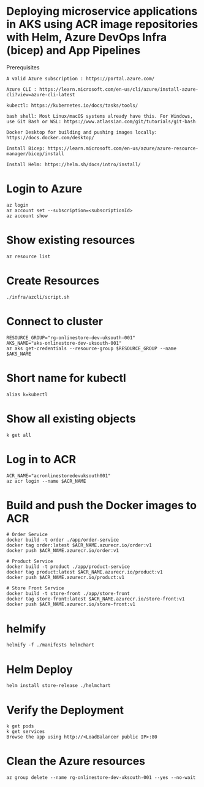 # Deploying microservice applications in AKS using ACR image repositories with Helm, Azure DevOps Infra (bicep) and App Pipelines

Prerequisites

    A valid Azure subscription : https://portal.azure.com/

    Azure CLI : https://learn.microsoft.com/en-us/cli/azure/install-azure-cli?view=azure-cli-latest

    kubectl: https://kubernetes.io/docs/tasks/tools/

    bash shell: Most Linux/macOS systems already have this. For Windows, use Git Bash or WSL: https://www.atlassian.com/git/tutorials/git-bash

    Docker Desktop for building and pushing images locally: https://docs.docker.com/desktop/    

    Install Bicep: https://learn.microsoft.com/en-us/azure/azure-resource-manager/bicep/install

    Install Helm: https://helm.sh/docs/intro/install/

# Login to Azure

    az login
    az account set --subscription=<subscriptionId>
    az account show

# Show existing resources

    az resource list

# Create Resources

    ./infra/azcli/script.sh

# Connect to cluster

    RESOURCE_GROUP="rg-onlinestore-dev-uksouth-001"
    AKS_NAME="aks-onlinestore-dev-uksouth-001"
    az aks get-credentials --resource-group $RESOURCE_GROUP --name $AKS_NAME

# Short name for kubectl

    alias k=kubectl

# Show all existing objects

    k get all


# Log in to ACR

    ACR_NAME="acronlinestoredevuksouth001"
    az acr login --name $ACR_NAME

# Build and push the Docker images to ACR

    # Order Service
    docker build -t order ./app/order-service 
    docker tag order:latest $ACR_NAME.azurecr.io/order:v1
    docker push $ACR_NAME.azurecr.io/order:v1

    # Product Service
    docker build -t product ./app/product-service 
    docker tag product:latest $ACR_NAME.azurecr.io/product:v1
    docker push $ACR_NAME.azurecr.io/product:v1

    # Store Front Service
    docker build -t store-front ./app/store-front
    docker tag store-front:latest $ACR_NAME.azurecr.io/store-front:v1
    docker push $ACR_NAME.azurecr.io/store-front:v1

# helmify 

    helmify -f ./manifests helmchart

# Helm Deploy

    helm install store-release ./helmchart

# Verify the Deployment

    k get pods
    k get services
    Browse the app using http://<LoadBalancer public IP>:80

# Clean the Azure resources

    az group delete --name rg-onlinestore-dev-uksouth-001 --yes --no-wait